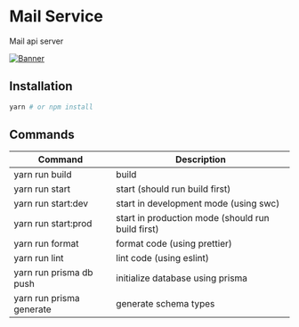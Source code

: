# Mail Service

Mail api server

[![Banner](https://media3.giphy.com/media/LHZyixOnHwDDy/giphy.gif?cid=ecf05e47358iwxi1cvnbz4dkjgntmpjqtvdgs1g4xzupxa7c&ep=v1_gifs_search&rid=giphy.gif&ct=g)](#)

## Installation

```bash
yarn # or npm install
```

## Commands

| Command                  | Description                                       |
| ------------------------ | ------------------------------------------------- |
| yarn run build           | build                                             |
| yarn run start           | start (should run build first)                    |
| yarn run start:dev       | start in development mode (using swc)             |
| yarn run start:prod      | start in production mode (should run build first) |
| yarn run format          | format code (using prettier)                      |
| yarn run lint            | lint code (using eslint)                          |
| yarn run prisma db push  | initialize database using prisma                  |
| yarn run prisma generate | generate schema types                             |
